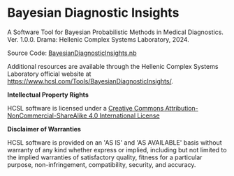 # Bayesian Diagnostic Insights

A Software Tool for Bayesian Probabilistic Methods in Medical Diagnostics. Ver. 1.0.0. Drama: Hellenic Complex Systems Laboratory, 2024.

Source Code: [BayesianDiagnosticInsights.nb](BayesianDiagnosticInsights.nb)

Additional resources are available through the Hellenic Complex Systems Laboratory official website at https://www.hcsl.com/Tools/BayesianDiagnosticInsights/.

**Intellectual Property Rights**

HCSL software is licensed under a [Creative Commons Attribution-NonCommercial-ShareAlike 4.0 International License](https://creativecommons.org/licenses/by-nc-sa/4.0/)

**Disclaimer of Warranties**

HCSL software is provided on an 'AS IS' and 'AS AVAILABLE' basis without warranty of any kind whether express or implied, including but not limited to the implied warranties of satisfactory quality, fitness for a particular purpose, non-infringement, compatibility, security, and accuracy.